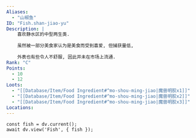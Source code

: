 ```yaml
---
Aliases:
  - "山椒鱼"
ID: "Fish.shan-jiao-yu"
Description: |
    喜欢静水区的中型两生类.
    
    虽然被一部分美食家认为是美食而受到喜爱, 但捕获量低,
    
    外表也有些令人不舒服, 因此并未在市场上流通.
Rank: "C"
Points:
  - 10
  - 12
Loots:
  - "[[Database/Item/Food Ingredient#^mo-shou-ming-jiao|魔兽明胶x1]]"
  - "[[Database/Item/Food Ingredient#^mo-shou-ming-jiao|魔兽明胶x2]]"
  - "[[Database/Item/Food Ingredient#^mo-shou-ming-jiao|魔兽明胶x3]]"
Locations:
---
```

```dataviewjs
const fish = dv.current();
await dv.view('Fish', { fish });
```